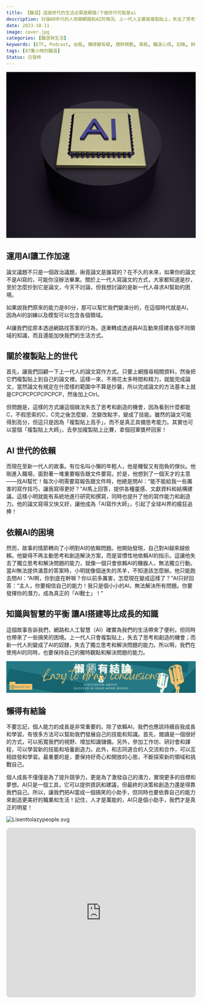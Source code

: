 ```yaml
---
title: 【職涯】這個世代的生活必需是網路!下個世代可能是ai
description: 討論80年代的人依賴網路和AI的情況。上一代人主要是複製貼上，失去了思考和創造的機會；而新一代人則依賴AI，失去了獨立思考和解決問題的能力。文章提醒我們在使用AI的同時，也要保持自己的獨特觀點和解決問題的能力，並持續自我成長和學習。
date: 2023-10-11
image: cover.jpg
categories: [職涯與生活]
keywords: [ETF, Podcast, 台股, 懶得變有錢, 理財規劃, 美股, 職涯心得, 記帳, 財務規劃]
tags: [87萬小時的職涯]
Status: 已發佈
---
```

![cover.jpg](cover.jpg)

## 運用AI讓工作加速

論文議題不只是一個政治議題，揪竟論文是誰寫的？在不久的未來，如果你的論文不是AI寫的，可能你沒辦法畢業。關於上一代人寫論文的方式，大家都知道是抄，至於怎麼抄到它是論文，今天不討論，但我想討論的是新一代人尋求AI幫助的困境。

如果說我們原來的能力是80分，那可以幫忙我們變滿分的，在這個時代就是AI，因為AI的訓練以及模型可以包含各個領域。

AI讓我們從原本透過網路找答案的行為，逐漸轉成透過與AI互動來搭建各個不同領域的知識，而且還能加快我們的生活方式。

## 關於複製貼上的世代

首先，讓我們回顧一下上一代人的論文寫作方式。只要上網搜尋相關資料，然後把它們複製貼上到自己的論文裡。這樣一來，不用花太多時間和精力，就能完成論文，當然論文有規定在什麼樣的範圍中不算是抄襲，所以完成論文的方法基本上就是CPCPCPCPCPCPCP，然後加上Ctrl。

但問題是，這樣的方式讓這個做法失去了思考和創造的機會，因為看到什麼都能C，不假思索的C，C完之後怎麼變、怎變改點字，變成了技能。雖然的論文可能得到高分，但這只是因為「複製貼上高手」，而不是真正具備思考能力。其實也可以當個「複製貼上大師」，去參加複製貼上比賽，拿個冠軍獎杯回家！

## AI 世代的依賴

而現在至新一代人的故事。有位名叫小懶的年輕人，他是機智又有抱負的傢伙。他剛進入職場，面對著一堆重要報告跟文件要寫。於是，他想到了一個天才的主意——找AI幫忙！每次小明需要寫報告跟文件時，他總是問AI：“能不能給我一些厲害的寫作技巧，讓我寫得更好？”AI馬上回答，提供各種靈感、文獻資料和結構建議。這樣小明就能有系統地進行研究和撰寫，同時也提升了他的寫作能力和創造力。他的論文寫得又快又好，讓他成為「AI寫作大師」，引起了全球AI界的瘋狂追捧！

## 依賴AI的困境

然而，故事的情節轉向了小明對AI的依賴問題。他開始發現，自己對AI越來越依賴。他變得不再主動思考和創造解決方案，而是習慣性地依賴AI的指示。這讓他失去了獨立思考和解決問題的能力，就像一個只會依賴AI的機器人，無法獨立行動。當AI無法提供滿意的答案時，小明就像個迷失的羔羊，不知道該怎麼辦。他只能跑去問AI：“AI啊，你到底在幹嘛？你以前多厲害，怎麼現在變成這樣了？”AI只好回答：“主人，你要相信自己的能力！我只是個小小的AI，無法解決所有問題。你要發揮你的潛力，成為真正的「AI戰士」！”

## 知識與智慧的平衡 讓AI搭建等比成長的知識

這個故事告訴我們，網路和人工智慧（AI）確實為我們的生活帶來了便利，但同時也帶來了一些搞笑的困境。上一代人只會複製貼上，失去了思考和創造的機會；而新一代人則變成了AI的奴隸，失去了獨立思考和解決問題的能力。所以啊，我們在使用AI的同時，也要保持自己的獨特觀點和解決問題的能力。


![Lazytodrawconclusions.svg](Lazytodrawconclusions.svg)
## 懶得有結論
不要忘記，個人能力的成長是非常重要的。除了依賴AI，我們也應該持續自我成長和學習。有很多方法可以幫助我們發展自己的技能和知識。首先，閱讀是一個很好的方式，可以拓寬我們的視野、增加知識儲備。另外，參加工作坊、研討會和課程，可以學習新的技能和培養創造力。此外，和志同道合的人交流和合作，可以互相啟發和學習。最重要的是，要保持好奇心和開放的心態，不斷探索新的領域和挑戰自己。

個人成長不僅僅是為了提升競爭力，更是為了激發自己的潛力，實現更多的目標和夢想。AI只是一個工具，它可以提供資訊和建議，但最終的決策和創造力還是得靠我們自己。所以，讓我們把AI當成一個搞笑的小助手，但同時也要依靠自己的能力來創造更美好的職業和生活！記住，人才是萬能的，AI只是個小助手，我們才是真正的明星！

![Lisenttolazypeople.svg](/Lisenttolazypeople.svg)

<iframe id="embedPlayer" src="https://embed.podcasts.apple.com/us/podcast/%E6%87%B6%E5%BE%97%E8%AE%8A%E6%9C%89%E9%8C%A2/id1707756115?itsct=podcast_box_player&amp;itscg=30200&amp;ls=1&amp;theme=auto" height="450px" frameborder="0" sandbox="allow-forms allow-popups allow-same-origin allow-scripts allow-top-navigation-by-user-activation" allow="autoplay *; encrypted-media *; clipboard-write" style="width: 100%; max-width: 660px; overflow: hidden; border-radius: 10px; transform: translateZ(0px); animation: 2s ease 0s 6 normal none running loading-indicator; background-color: rgb(228, 228, 228);"></iframe>